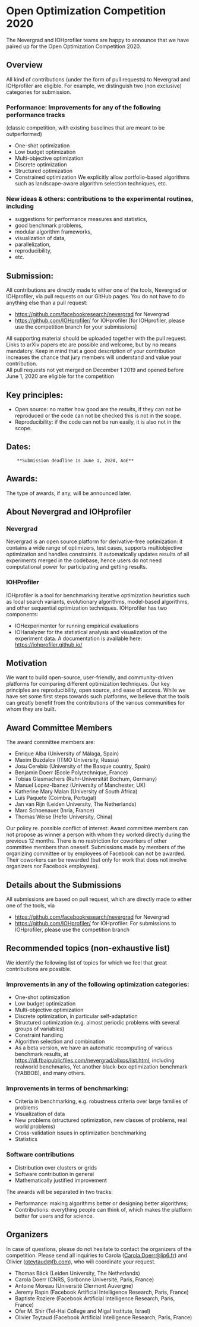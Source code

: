# Open Optimization Competition 2020

The Nevergrad and IOHprofiler teams are happy to announce that we have 
paired up for the Open Optimization Competition 2020. 



## Overview 
All kind of contributions (under the form of pull requests) to Nevergrad and IOHprofiler are eligible.
For example, we distinguish two (non exclusive) categories for submission.

### Performance: Improvements for any of the following performance tracks
(classic competition, with existing baselines that are meant to be outperformed)
- One-shot optimization
- Low budget optimization
- Multi-objective optimization
- Discrete optimization
- Structured optimization 
- Constrained optimization
We explicitly allow portfolio-based algorithms such as landscape-aware algorithm selection techniques, etc. 

### New ideas & others: contributions to the experimental routines, including 
- suggestions for performance measures and statistics, 
- good benchmark problems, 
- modular algorithm frameworks, 
- visualization of data, 
- parallelization, 
- reproducibility, 
- etc. 

## Submission: 
All contributions are directly made to either one of the tools, Nevergrad or IOHprofiler, via pull requests on our GitHub pages. You do not have to do anything else than a pull request: 
- https://github.com/facebookresearch/nevergrad for Nevergrad 
- https://github.com/IOHprofiler/ for IOHprofiler [for IOHprofiler, please use the competition branch for your submissions]

All supporting material should be uploaded together with the pull request. Links to arXiv papers etc are possible and welcome, but by no means mandatory. Keep in mind that a good description of your contribution increases the chance that jury members will understand and value your contribution.  
All pull requests not yet merged on December 1 2019 and opened before June 1, 2020 are eligible for the competition

## Key principles:
- Open source: no matter how good are the results, if they can not be reproduced or the code can not be checked this is not in the scope.
- Reproducibility: if the code can not be run easily, it is also not in the scope.

## Dates: 
		**Submission deadline is June 1, 2020, AoE**

## Awards:
The type of awards, if any, will be announced later.

## About Nevergrad and IOHprofiler

### Nevergrad
Nevergrad is an open source platform for derivative-free optimization:  it contains a wide range of optimizers, test cases, supports multiobjective optimization and handles constraints. It automatically updates results of all experiments merged in the codebase, hence users do not need computational power for participating and getting results.

### IOHProfiler
IOHprofiler is a tool for benchmarking iterative optimization heuristics such as local search variants, evolutionary algorithms, model-based algorithms, and other sequential optimization techniques. IOHprofiler has two components: 
- IOHexperimenter for running empirical evaluations
- IOHanalyzer for the statistical analysis and visualization of the experiment data.
A documentation is available here: https://iohprofiler.github.io/  

## Motivation
We want to build open-source, user-friendly, and community-driven platforms for comparing different optimization techniques. Our key principles are reproducibility, open source, and ease of access. While we have set some first steps towards such platforms, we believe that the tools can greatly benefit from the contributions of the various communities for whom they are built.

## Award Committee Members
The award committee members are:
- Enrique Alba (University of Málaga, Spain)
- Maxim Buzdalov (ITMO University, Russia)
- Josu Cerebio (University of the Basque country, Spain)
- Benjamin Doerr (Ecole Polytechnique, France)
- Tobias Glasmachers (Ruhr-Universität Bochum, Germany)
- Manuel Lopez-Ibanez (University of Manchester, UK)
- Katherine Mary Malan  (University of South Africa)
- Luís Paquete (Coimbra, Portugal)
- Jan van Rijn (Leiden University, The Netherlands)
- Marc Schoenauer (Inria, France)
- Thomas Weise (Hefei University, China)

Our policy re. possible conflict of interest: Award committee members can not propose as winner a person with whom they worked directly during the previous 12 months. There is no restriction for coworkers of other committee members than oneself.
Submissions made by members of the organizing committee or by employees of Facebook can not be awarded. Their coworkers can be rewarded (but only for work that does not involve organizers nor Facebook employees).

## Details about the Submissions 
All submissions are based on pull request, which are directly made to either one of the tools, via
- https://github.com/facebookresearch/nevergrad for Nevergrad 
- https://github.com/IOHprofiler/ for IOHprofiler. For submissions to IOHprofiler, please use the competition branch 

## Recommended topics (non-exhaustive list)
We identify the following list of topics for which we feel that great contributions are possible.

### Improvements in any of the following optimization categories:
- One-shot optimization
- Low budget optimization
- Multi-objective optimization
- Discrete optimization, in particular self-adaptation
- Structured optimization (e.g. almost periodic problems with several groups of variables) 
- Constraint handling
- Algorithm selection and combination
- As a beta version, we have an automatic recomputing of various benchmark results, at https://dl.fbaipublicfiles.com/nevergrad/allxps/list.html, including realworld benchmarks, Yet another black-box optimization benchmark (YABBOB), and many others.

### Improvements in terms of benchmarking:
- Criteria in benchmarking, e.g. robustness criteria over large families of problems
- Visualization of data
- New problems (structured optimization, new classes of problems, real world problems)
- Cross-validation issues in optimization benchmarking
- Statistics

### Software contributions
- Distribution over clusters or grids
- Software contribution in general
- Mathematically justified improvement

The awards will be separated in two tracks:
- Performance: making algorithms better or designing better algorithms;
- Contributions: everything people can think of, which makes the platform better for users and for science.

## Organizers
In case of questions, please do not hesitate to contact the organizers of the competition. Please send all inquiries to Carola (Carola.Doerr@lip6.fr) and Olivier (oteytaud@fb.com), who will coordinate your request. 
- Thomas Bäck (Leiden University, The Netherlands)
- Carola Doerr (CNRS, Sorbonne Université, Paris, France)
- Antoine Moreau (Université Clermont Auvergne)
- Jeremy Rapin (Facebook Artificial Intelligence Research, Paris, France)
- Baptiste Roziere (Facebook Artificial Intelligence Research, Paris, France)
- Ofer M. Shir (Tel-Hai College and Migal Institute, Israel)
- Olivier Teytaud (Facebook Artificial Intelligence Research, Paris, France)
